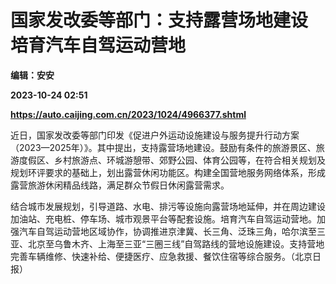 # 国家发改委等部门：支持露营场地建设 培育汽车自驾运动营地
**编辑：安安**

**2023-10-24 02:51**

**https://auto.caijing.com.cn/2023/1024/4966377.shtml**

近日，国家发改委等部门印发《促进户外运动设施建设与服务提升行动方案（2023—2025年）》。其中提出，支持露营场地建设。鼓励有条件的旅游景区、旅游度假区、乡村旅游点、环城游憩带、郊野公园、体育公园等，在符合相关规划及规划环评要求的基础上，划出露营休闲功能区。构建全国营地服务网络体系，形成露营旅游休闲精品线路，满足群众节假日休闲露营需求。

结合城市发展规划，引导道路、水电、排污等设施向露营场地延伸，并在周边建设加油站、充电桩、停车场、城市观景平台等配套设施。培育汽车自驾运动营地。加强汽车自驾运动营地区域协作，协调推进京津冀、长三角、泛珠三角，哈尔滨至三亚、北京至乌鲁木齐、上海至三亚“三圈三线”自驾路线的营地设施建设。支持营地完善车辆维修、快速补给、便捷医疗、应急救援、餐饮住宿等综合服务。（北京日报）